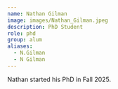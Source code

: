 ```yaml
---
name: Nathan Gilman
image: images/Nathan_Gilman.jpeg
description: PhD Student
role: phd
group: alum
aliases:
  - N.Gilman
  - N Gilman
---
```


Nathan started his PhD in Fall 2025.
